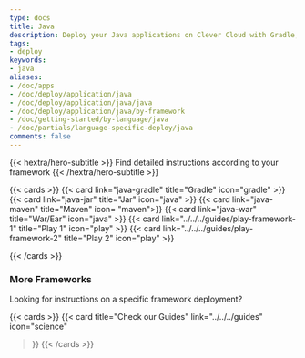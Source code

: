 ```yaml
---
type: docs
title: Java
description: Deploy your Java applications on Clever Cloud with Gradle, Maven, or as a JAR/WAR/EAR file
tags:
- deploy
keywords:
- java
aliases:
- /doc/apps
- /doc/deploy/application/java
- /doc/deploy/application/java/java
- /doc/deploy/application/java/by-framework
- /doc/getting-started/by-language/java
- /doc/partials/language-specific-deploy/java
comments: false
---
```



{{< hextra/hero-subtitle >}}
Find detailed instructions according to your framework
{{< /hextra/hero-subtitle >}}

{{< cards >}}
  {{< card link="java-gradle" title="Gradle" icon="gradle" >}}
  {{< card link="java-jar" title="Jar" icon="java" >}}
  {{< card link="java-maven" title="Maven" icon= "maven">}}
  {{< card link="java-war" title="War/Ear" icon="java" >}}
  {{< card link="../../../guides/play-framework-1" title="Play 1" icon="play" >}}
  {{< card link="../../../guides/play-framework-2" title="Play 2" icon="play" >}}

{{< /cards >}}

### More Frameworks

Looking for instructions on a specific framework deployment?

{{< cards >}}
{{< card
    title="Check our Guides"
    link="../../../guides"
    icon="science"
  >}}
  {{< /cards >}}

